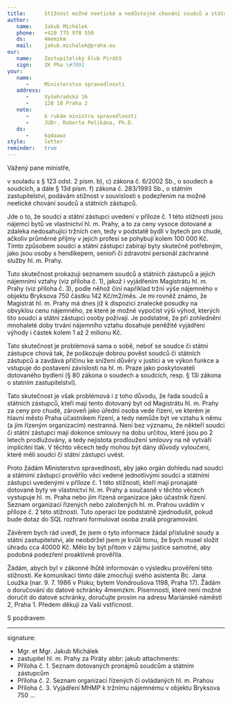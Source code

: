 ```yaml
---
title:      Stížnost možné neetické a nedůstojné chování soudců a státních zástupců v souvislosti s pronájmem bytů hl. m. Prahy za dotované ceny a podnět k prověření nepodjatosti ve věcech, které tito soudci a státní zástupci vedou
author:
   name:    Jakub Michálek
   phone:   +420 775 978 550
   ds:      4memzkm
   mail:    jakub.michalek@praha.eu
our:
   name:    Zastupitelský klub Pirátů
   sign:    ZK Pha \#7091
your:
   name:    
      -     Ministerstvo spravedlnosti
   address:
      -     Vyšehradská 16
      -     128 10 Praha 2
   note:
      -     k rukám ministra spravedlnosti
      -     JUDr. Roberta Pelikána, Ph.D.
   ds:
      -     kq4aawz
style:      letter
reminder:   true
---
```


Vážený pane ministře,

v souladu s § 123 odst. 2 písm. b), c) zákona č. 6/2002 Sb., o soudech a soudcích, a dále § 13d písm. f) zákona č. 283/1993 Sb., o státním zastupitelství, podávám stížnost v souvislosti s podezřením na možné neetické chování soudců a státních zástupců. 

Jde o to, že soudci a státní zástupci uvedení v příloze č. 1 této stížnosti jsou nájemci bytů ve vlastnictví hl. m. Prahy, a to za ceny vysoce dotované a zdaleka nedosahující tržních cen, tedy v podstatě bydlí v bytech pro chudé, ačkoliv průměrné příjmy v jejich profesi se pohybují kolem 100 000 Kč. Tímto způsobem soudci a státní zástupci zabírají byty skutečně potřebným, jako jsou osoby s hendikepem, senioři či zdravotní personál záchranné služby hl. m. Prahy.

Tuto skutečnost prokazuji seznamem soudců a státních zástupců a jejich nájemními vztahy (viz příloha č. 1), jakož i vyjádřením Magistrátu hl. m. Prahy (viz příloha č. 3), podle něhož činí například tržní výše nájemného v objektu Bryksova 750 částku 142 Kč/m2/měs. Je mi rovněž známo, že Magistrát hl. m. Prahy má dnes již k dispozici znalecké posudky na obvyklou cenu nájemného, ze které je možné vypočíst výši výhod, kterých tito soudci a státní zástupci osoby požívají. Je podstatné, že při zohlednění mnohaleté doby trvání nájemního vztahu dosahuje peněžité vyjádření výhody i částek kolem 1 až 2 milionu Kč.

Tato skutečnost je problémová sama o sobě, neboť se soudce či státní zástupce chová tak, že poškozuje dobrou pověst soudců či státních zástupců a zavdává příčinu ke snížení důvěry v justici a ve výkon funkce a vstupuje do postavení závislosti na hl. m. Praze jako poskytovateli dotovaného bydlení (§ 80 zákona o soudech a soudcích, resp. § 13i zákona o statním zastupitelství).

Tato skutečnost je však problémová i z toho důvodu, že řada soudců a státních zástupců, kteří mají tento dotovaný byt od Magistrátu hl. m. Prahy za ceny pro chudé, zároveň jako úřední osoba vede řízení, ve kterém je hlavní město Praha účastníkem řízení, a tedy nemůže být ve vztahu k němu (a jím řízeným organizacím) nestranná. Není bez významu, že někteří soudci či státní zástupci mají dokonce smlouvy na dobu určitou, které jsou po 2 letech prodlužovány, a tedy nejistota prodloužení smlouvy na ně vytváří implicitní tlak. V těchto věcech tedy mohou být dány důvody vyloučení, které měli soudci či státní zástupci uvést. 

Proto žádám Ministerstvo spravedlnosti, aby jako orgán dohledu nad soudci a státními zástupci prověřilo věci vedené jednotlivými soudci a státními zástupci uvedenými v příloze č. 1 této stížnosti, kteří mají pronajaté dotované byty ve vlastnictví hl. m. Prahy a současně v těchto věcech vystupuje hl. m. Praha nebo jím řízená organizace jako účastník řízení. Seznam organizací řízených nebo založených hl. m. Prahou uvádím v příloze č. 2 této stížnosti. Tuto operaci lze podstatně zjednodušit, pokud bude dotaz do SQL rozhraní formulovat osoba znalá programování. 

Závěrem bych rád uvedl, že jsem o tyto informace žádal příslušné soudy a státní zastupitelství, ale neobdržel jsem je kvůli tomu, že bych musel složit úhradu cca 40000 Kč. Mělo by být přitom v zájmu justice samotné, aby podobná podezření proaktivně prověřila. 

Žádám, abych byl v zákonné lhůtě informován o výsledku prověření této stížnosti. Ke komunikaci tímto dále zmocňuji svého asistenta Bc. Jana Loužka (nar. 9. 7. 1986 v Písku; bytem Vondroušova 1198, Praha 17). Žádám o doručování do datové schránky 4memzkm. Písemnosti, které není možné doručit do datové schránky, doručujte prosím na adresu Mariánské náměstí 2, Praha 1. Předem děkuji za Vaši vstřícnost.

S pozdravem

---
signature: 
  - Mgr. et Mgr. Jakub Michálek
  - zastupitel hl. m. Prahy za Piráty
abbr:       jakub
attachments:
  - Příloha č. 1. Seznam dotovaných pronájmů soudcům a státním zástupcům
  - Příloha č. 2. Seznam organizací řízených či ovládaných hl. m. Prahou
  - Příloha č. 3. Vyjádření MHMP k tržnímu nájemnému v objektu Bryksova 750
...

